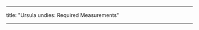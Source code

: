 - - -
title: "Ursula undies: Required Measurements"
- - -

<PatternMeasurements pattern='ursula' />
